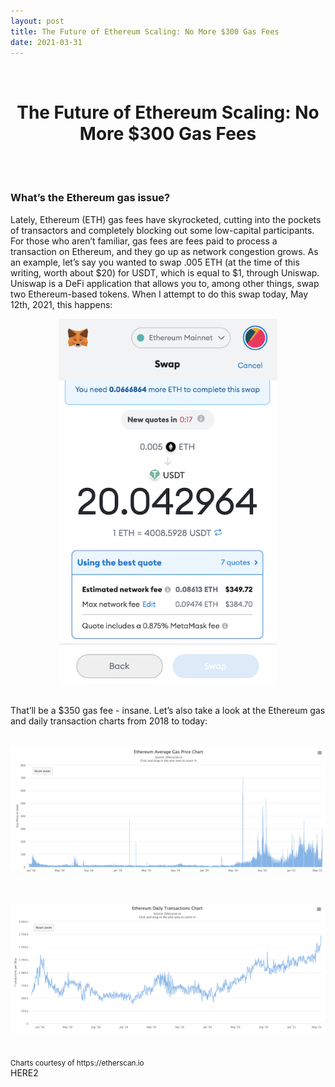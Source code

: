 ```yaml
---
layout: post
title: The Future of Ethereum Scaling: No More $300 Gas Fees
date: 2021-03-31
---
```

<br/>
<h1 style="font-weight: bold; text-align: center;">The Future of Ethereum Scaling: No More $300 Gas Fees</h1>
<br/>
<br/>

### **What’s the Ethereum gas issue?**
Lately, Ethereum (ETH) gas fees have skyrocketed, cutting into the pockets of transactors and completely blocking out some low-capital participants. For those who aren’t familiar, gas fees are fees paid to process a transaction on Ethereum, and they go up as network congestion grows. As an example, let’s say you wanted to swap .005 ETH (at the time of this writing, worth about $20) for USDT, which is equal to $1, through Uniswap. Uniswap is a DeFi application that allows you to, among other things, swap two Ethereum-based tokens. When I attempt to do this swap today, May 12th, 2021, this happens:
<br/>
<p align="center">
  <img src="ETHSwap.jpg" width="350" title="ETH for USDT Swap">
</p>
<br/>
That’ll be a $350 gas fee - insane. Let’s also take a look at the Ethereum gas and daily transaction charts from 2018 to today:
<br/>
<br/>
<p align="center">
  <img src="ETHGas.png" width="900" title="ETH for USDT Swap">
</p>
<br/>
<p align="center">
  <img src="ETHTransactions.png" width="900" title="ETH for USDT Swap">
</p>
<br/>
<sub>Charts courtesy of https://etherscan.io</sub><br/>
HERE2
<br/>
<br/>
